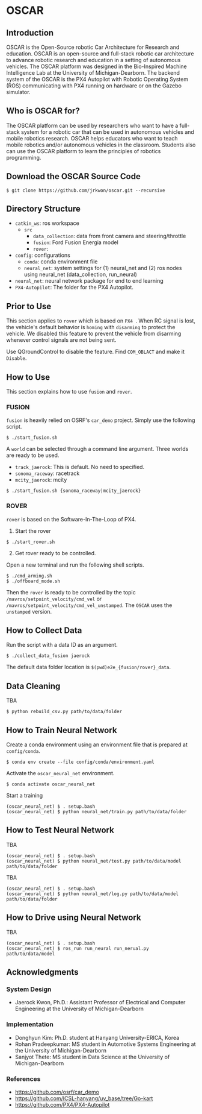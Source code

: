 # OSCAR

## Introduction

OSCAR is the Open-Source robotic Car Architecture for Research and education. OSCAR is an open-source and full-stack robotic car architecture to advance robotic research and education in a setting of autonomous vehicles.
The OSCAR platform was designed in the Bio-Inspired Machine Intelligence Lab at the University of Michigan-Dearborn. 
The backend system of the OSCAR is the PX4 Autopilot with Robotic Operating System (ROS) communicating with PX4 running on hardware or on the Gazebo simulator. 

## Who is OSCAR for?

The OSCAR platform can be used by researchers who want to have a full-stack system for a robotic car that can be used in autonomous vehicles and mobile robotics research.
OSCAR helps educators who want to teach mobile robotics and/or autonomous vehicles in the classroom. 
Students also can use the OSCAR platform to learn the principles of robotics programming.

## Download the OSCAR Source Code

```
$ git clone https://github.com/jrkwon/oscar.git --recursive
```

## Directory Structure
- `catkin_ws`: ros workspace
  - `src`
    - `data_collection`: data from front camera and steering/throttle
    - `fusion`: Ford Fusion Energia model
    - `rover`: 
- `config`: configurations
  - `conda`: conda environment file
  - `neural_net`: system settings for (1) neural_net and (2) ros nodes using neural_net (data_collection, run_neural) 
- `neural_net`: neural network package for end to end learning
- `PX4-Autopilot`: The folder for the PX4 Autopilot.

## Prior to Use

This section applies to `rover` which is based on `PX4 `. When RC signal is lost, the vehicle's default behavior is `homing` with `disarming` to protect the vehicle. 
We disabled this feature to prevent the vehicle from disarming whenever control signals are not being sent.

Use QGroundControl to disable the feature. Find `COM_OBLACT` and make it `Disable`.

## How to Use

This section explains how to use `fusion` and `rover`.

### FUSION

`fusion` is heavily relied on OSRF's `car_demo` project. Simply use the following script.

```
$ ./start_fusion.sh 
```

A `world` can be selected through a command line argument. Three worlds are ready to be used.
- `track_jaerock`: This is default. No need to specified.
- `sonoma_raceway`: racetrack
- `mcity_jaerock`: mcity

```
$ ./start_fusion.sh {sonoma_raceway|mcity_jaerock}
```

### ROVER 

`rover` is based on the Software-In-The-Loop of PX4.

1. Start the rover

```
$ ./start_rover.sh
```

2. Get rover ready to be controlled.

Open a new terminal and run the following shell scripts.
```
$ ./cmd_arming.sh
$ ./offboard_mode.sh
```

Then the `rover` is ready to be controlled by the topic `/mavros/setpoint_velocity/cmd_vel` or `/mavros/setpoint_velocity/cmd_vel_unstamped`. The `OSCAR` uses the `unstamped` version.

## How to Collect Data

Run the script with a data ID as an argument.
```
$ ./collect_data_fusion jaerock
```

The default data folder location is `$(pwd)e2e_{fusion/rover}_data`.

## Data Cleaning

TBA

```
$ python rebuild_csv.py path/to/data/folder
```

## How to Train Neural Network

Create a conda environment using an environment file that is prepared at `config/conda`.
```
$ conda env create --file config/conda/environment.yaml
```

Activate the `oscar_neural_net` environment. 
```
$ conda activate oscar_neural_net
```

Start a training
```
(oscar_neural_net) $ . setup.bash
(oscar_neural_net) $ python neural_net/train.py path/to/data/folder
```

## How to Test Neural Network

TBA
```
(oscar_neural_net) $ . setup.bash
(oscar_neural_net) $ python neural_net/test.py path/to/data/model path/to/data/folder
```

TBA
```
(oscar_neural_net) $ . setup.bash
(oscar_neural_net) $ python neural_net/log.py path/to/data/model path/to/data/folder
```

## How to Drive using Neural Network

TBA
```
(oscar_neural_net) $ . setup.bash
(oscar_neural_net) $ ros_run run_neural run_nerual.py path/to/data/model 
```

## Acknowledgments

### System Design

- Jaerock Kwon, Ph.D.: Assistant Professor of Electrical and Computer Engineering at the University of Michigan-Dearborn

### Implementation

- Donghyun Kim: Ph.D. student at Hanyang University-ERICA, Korea
- Rohan Pradeepkumar: MS student in Automotive Systems Engineering at the University of Michigan-Dearborn
- Sanjyot Thete: MS student in Data Science at the University of Michigan-Dearborn

### References

- https://github.com/osrf/car_demo
- https://github.com/ICSL-hanyang/uv_base/tree/Go-kart
- https://github.com/PX4/PX4-Autopilot